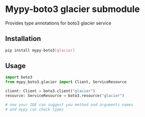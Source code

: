 # Mypy-boto3 glacier submodule

Provides type annotations for boto3 glacier service

## Installation

```bash
pip install mypy-boto3[glacier]
```

## Usage

```python
import boto3
from mypy_boto3.glacier import Client, ServiceResource

client: Client = boto3.client("glacier")
resource: ServiceResource = boto3.resource("glacier")

# now your IDE can suggest you method and arguments names
# and mypy can check types
```

